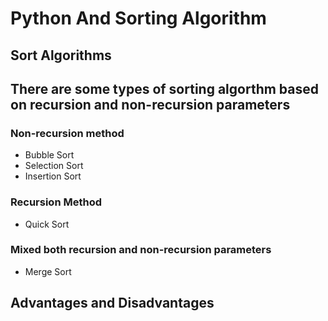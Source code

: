 # Python And Sorting Algorithm

## Sort Algorithms 
## There are some types of sorting  algorthm based on recursion and non-recursion parameters

### Non-recursion method
 - Bubble Sort
 - Selection Sort 
 - Insertion Sort 
### Recursion Method
 - Quick Sort
 
### Mixed both recursion and non-recursion parameters
 - Merge Sort
 
 ## Advantages and Disadvantages  
